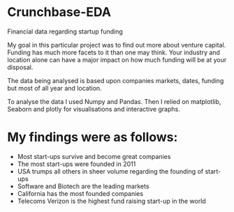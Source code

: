 # Crunchbase-EDA
Financial data regarding startup funding

My goal in this particular project was to find out more about venture capital. Funding has much more facets to it than one may think. Your industry and location alone can have a major impact on how much funding will be at your disposal. 

The data being analysed is based upon companies markets, dates, funding but most of all year and location.

To analyse the data I used Numpy and Pandas. Then I relied on matplotlib, Seaborn and plotly for visualisations and interactive graphs.

# My findings were as follows:

* Most start-ups survive and become great companies 
* The most start-ups were founded in 2011 
* USA trumps all others in sheer volume regarding the founding of start-ups 
* Software and Biotech are the leading markets 
* California has the most founded companies 
* Telecoms Verizon is the highest fund raising start-up in the world 
